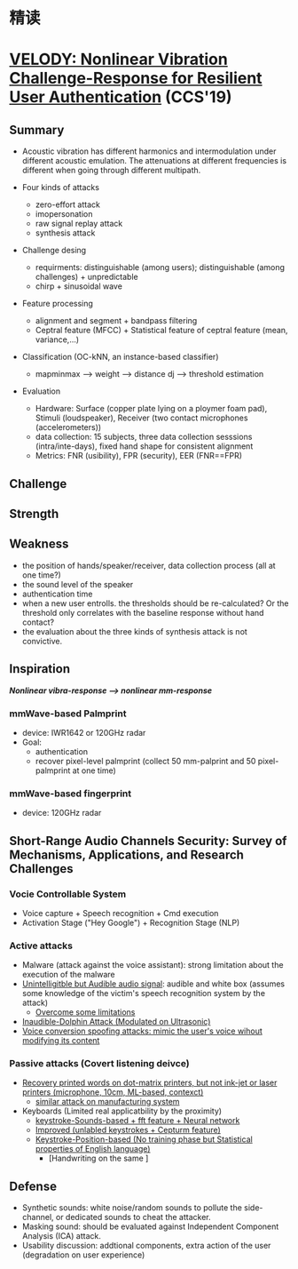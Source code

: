 # 精读
# [VELODY: Nonlinear Vibration Challenge-Response for Resilient User Authentication](https://wisest.ece.wisc.edu/wp-content/uploads/sites/740/2019/09/Velody_CCS2019_Jingjie.pdf) (CCS'19)
## Summary
- Acoustic vibration has different harmonics and intermodulation under different acoustic emulation. The attenuations at different frequencies is different when going through different multipath.

- Four kinds of attacks
  - zero-effort attack
  - imopersonation
  - raw signal replay attack
  - synthesis attack
- Challenge desing
  - requirments: distinguishable (among users); distinguishable (among challenges) + unpredictable
  - chirp + sinusoidal wave
- Feature processing
  - alignment and segment + bandpass filtering
  - Ceptral feature (MFCC) + Statistical feature of ceptral feature (mean, variance,...)
- Classification (OC-kNN, an instance-based classifier)
  - mapminmax --> weight --> distance dj --> threshold estimation
- Evaluation
  - Hardware: Surface (copper plate lying on a ploymer foam pad), Stimuli (loudspeaker), Receiver (two contact microphones (accelerometers))
  - data collection: 15 subjects, three data collection sesssions (intra/inte-days), fixed hand shape for consistent alignment
  - Metrics: FNR (usibility), FPR (security), EER (FNR==FPR)
## Challenge

## Strength

## Weakness
- the position of hands/speaker/receiver, data collection process (all at one time?)
- the sound level of the speaker
- authentication time
- when a new user entrolls. the thresholds should be re-calculated? Or the threshold only correlates with the baseline response without hand contact?
- the evaluation about the three kinds of synthesis attack is not convictive.
## Inspiration
***Nonlinear vibra-response --> nonlinear mm-response***
### mmWave-based Palmprint
- device: IWR1642 or 120GHz radar
- Goal:
  - authentication
  - recover pixel-level palmprint (collect 50 mm-palprint and 50 pixel-palmprint at one time)
### mmWave-based fingerprint
- device: 120GHz radar



## Short-Range Audio Channels Security: Survey of Mechanisms, Applications, and Research Challenges

### Vocie Controllable System 
- Voice capture + Speech recognition + Cmd execution
- Activation Stage ("Hey Google") + Recognition Stage (NLP)
### Active attacks
  - Malware (attack against the voice assistant): strong limitation about the execution of the malware
  - [Unintelligitble but Audible audio signal](https://www.usenix.org/system/files/conference/woot15/woot15-paper-vaidya.pdf): audible and white box (assumes some knowledge of the victim's speech recognition system by the attack)
    - [Overcome some limitations](https://www.usenix.org/system/files/conference/usenixsecurity16/sec16_paper_carlini.pdf)
  - [Inaudible-Dolphin Attack (Modulated on Ultrasonic)](https://dl.acm.org/doi/pdf/10.1145/3133956.3134052) 
  - [Voice conversion spoofing attacks: mimic the user's voice wihout modifying its content](https://ieeexplore.ieee.org/stamp/stamp.jsp?tp=&arnumber=6694344)
  ### Passive attacks (Covert listening deivce)
- [Recovery printed words on dot-matrix printers, but not ink-jet or laser printers (microphone, 10cm, ML-based, contexct)](https://www.usenix.org/legacy/event/sec10/tech/full_papers/Backes.pdf)
  - [similar attack on manufacturing system](https://dl.acm.org/doi/pdf/10.5555/2984464.2984483)
- Keyboards (Limited real applicatbility by the proximity)
  - [keystroke-Sounds-based + fft feature + Neural network](https://ieeexplore.ieee.org/stamp/stamp.jsp?tp=&arnumber=1301311)
  - [Improved (unlabled keystrokes + Cepturm feature)](https://dl.acm.org/doi/pdf/10.1145/1609956.1609959)
  - [Keystroke-Position-based (No training phase but Statistical properties of English language)](https://dl.acm.org/doi/pdf/10.1145/1180405.1180436)
    - [Handwriting on the same ]

## Defense
- Synthetic sounds: white noise/random sounds to pollute the side-channel, or dedicated sounds to cheat the attacker.
- Masking sound: should be evaluated against Independent Component Analysis (ICA) attack.
- Usability discussion: addtional components, extra action of the user (degradation on user experience)

## 